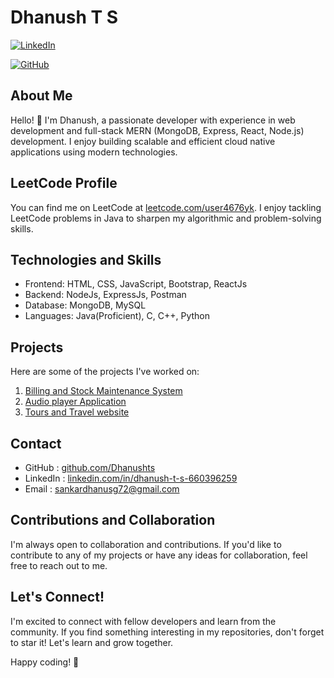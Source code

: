 # Dhanush T S

[![LinkedIn](https://img.shields.io/badge/LinkedIn-Dhanush_T_S-blue?style=flat-square&logo=linkedin)](https://www.linkedin.com/in/dhanush-t-s-660396259/)

[![GitHub](https://img.shields.io/badge/GitHub-Dhanushts-black?style=flat-square&logo=github)](https://github.com/Dhanushts)

## About Me

Hello! 👋 I'm Dhanush, a passionate developer with experience in web development and full-stack MERN (MongoDB, Express, React, Node.js) development. I enjoy building scalable and efficient cloud native applications using modern technologies.

## LeetCode Profile

You can find me on LeetCode at [leetcode.com/user4676yk](https://leetcode.com/u/user4676yk/). I enjoy tackling LeetCode problems in Java to sharpen my algorithmic and problem-solving skills.


## Technologies and Skills

- Frontend: HTML, CSS, JavaScript, Bootstrap, ReactJs
- Backend: NodeJs, ExpressJs, Postman
- Database: MongoDB, MySQL
- Languages: Java(Proficient), C, C++, Python


## Projects

Here are some of the projects I've worked on:

1. [Billing and Stock Maintenance System](https://github.com/Dhanushts/Billing-and-Stock-Maintenance-System.git)
2. [Audio player Application](https://github.com/Dhanushts/Audio-player-Application.git)
3. [Tours and Travel website](https://github.com/Dhanushts/tours-website.git)

## Contact

- GitHub   : [github.com/Dhanushts](https://github.com/Dhanushts)
- LinkedIn : [linkedin.com/in/dhanush-t-s-660396259](https://www.linkedin.com/in/dhanush-t-s-660396259/)
- Email    : sankardhanusg72@gmail.com

## Contributions and Collaboration

I'm always open to collaboration and contributions. If you'd like to contribute to any of my projects or have any ideas for collaboration, feel free to reach out to me.

## Let's Connect!

I'm excited to connect with fellow developers and learn from the community. If you find something interesting in my repositories, don't forget to star it! Let's learn and grow together.

Happy coding! 🚀
